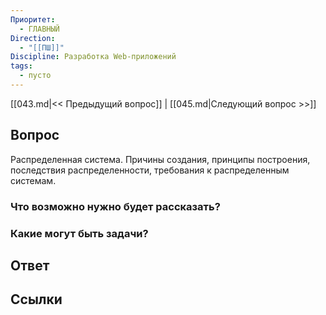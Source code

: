 ```yaml
---
Приоритет:
  - ГЛАВНЫЙ
Direction:
  - "[[ПШ]]" 
Discipline: Разработка Web-приложений 
tags:
  - пусто
---
```

[[043.md|<< Предыдущий вопрос]] | [[045.md|Следующий вопрос >>]]
## Вопрос

Распределенная система. Причины создания, принципы построения, последствия распределенности, требования к распределенным системам.

### Что возможно нужно будет рассказать?

### Какие могут быть задачи?

## Ответ

## Ссылки
